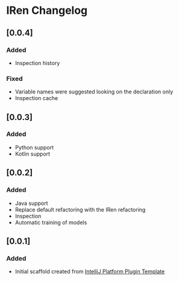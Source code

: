 <!-- Keep a Changelog guide -> https://keepachangelog.com -->

# IRen Changelog
## [0.0.4]
### Added
- Inspection history
### Fixed
- Variable names were suggested looking on the declaration only
- Inspection cache

## [0.0.3]
### Added
- Python support
- Kotlin support

## [0.0.2]
### Added
- Java support
- Replace default refactoring with the IRen refactoring
- Inspection
- Automatic training of models

## [0.0.1]
### Added
- Initial scaffold created from [IntelliJ Platform Plugin Template](https://github.com/JetBrains/intellij-platform-plugin-template)
